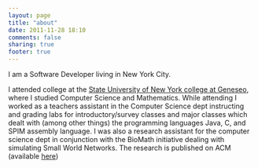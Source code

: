 ```yaml
---
layout: page
title: "about"
date: 2011-11-28 18:10
comments: false
sharing: true
footer: true
---
```

I am a Software Developer living in New York City.

I attended college at the [State University of New York college at Geneseo](http://geneseo.edu/), where I studied Computer Science and Mathematics. While attending I worked as a teachers assistant in the Computer Science dept instructing and grading labs for introductory/survey classes and major classes which dealt with (among other things) the programming languages Java, C, and SPIM assembly language. I was also a research assistant for the computer science dept in conjunction with the BioMath initiative dealing with simulating Small World Networks. The research is published on ACM (available [here](http://portal.acm.org/citation.cfm?id=1181860))
